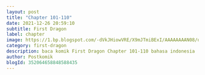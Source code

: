 ```yaml
---
layout: post 
title: "Chapter 101-110"
date: 2021-12-26 20:59:10
subtitle: First Dragon
label: chapter
image: https://1.bp.blogspot.com/-dVkJHiowVRE/X9mJTmiBExI/AAAAAAAAN08/qJtVagLbDr0p9Yvn00EtQsHCd6CTaqXSwCLcBGAsYHQ/s72-c/First-Dragon.jpg
category: first-dragon
description: baca komik First Dragon Chapter 101-110 bahasa indonesia 
author: Postkomik
blogId: 352064658848588435
---
```

